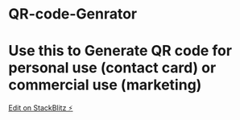 # QR-code-Genrator

# Use this to Generate QR code for personal use (contact card) or commercial use (marketing)

[Edit on StackBlitz ⚡️](https://stackblitz.com/edit/qrcodegen)
